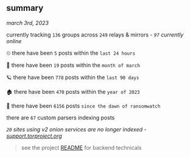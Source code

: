 
## summary
_march 3rd, 2023_

currently tracking `136` groups across `249` relays & mirrors - _`97` currently online_

⏲ there have been `5` posts within the `last 24 hours`

🦈 there have been `19` posts within the `month of march`

🪐 there have been `778` posts within the `last 90 days`

🏚 there have been `470` posts within the `year of 2023`

🦕 there have been `6156` posts `since the dawn of ransomwatch`

there are `67` custom parsers indexing posts

_`20` sites using v2 onion services are no longer indexed - [support.torproject.org](https://support.torproject.org/onionservices/v2-deprecation/)_

> see the project [README](https://github.com/joshhighet/ransomwatch#ransomwatch--) for backend technicals
